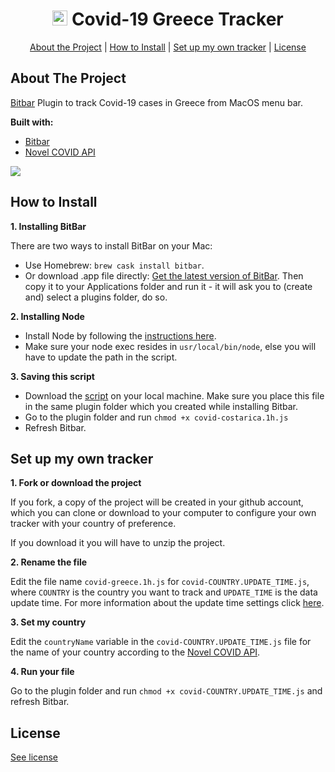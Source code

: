 <div align="center">

# <img src="https://raw.githubusercontent.com/bryandms/covid-19costaricatracker/master/media/icon.png" alt="Logo" height="24"> Covid-19 Greece Tracker

[About the Project](#about-the-project) | [How to Install](#how-to-install) | [Set up my own tracker](#set-up-my-own-tracker) | [License](#license)


</div>

## About The Project

[Bitbar](https://getbitbar.com/) Plugin to track Covid-19 cases in Greece from MacOS menu bar.

**Built with:**

- [Bitbar](https://getbitbar.com/)
- [Novel COVID API](https://github.com/NovelCOVID/API)

![](https://github.com/bryandms/covid-19costaricatracker/blob/master/media/fullscreenpreview.png?raw=true)

## How to Install

**1. Installing BitBar**

There are two ways to install BitBar on your Mac:

- Use Homebrew: `brew cask install bitbar`.
- Or download .app file directly: [Get the latest version of BitBar](https://github.com/matryer/bitbar/releases). Then copy it to your Applications folder and run it - it will ask you to (create and) select a plugins folder, do so.

**2. Installing Node**

- Install Node by following the [instructions here](https://nodejs.org/en/download/).
- Make sure your node exec resides in `usr/local/bin/node`, else you will have to update the path in the script.

**3. Saving this script**

- Download the [script](https://github.com/konpapanik/covid19-greece-tracker-macos/blob/master/covid-greece.1h.js) on your local machine. Make sure you place this file in the same plugin folder which you created while installing Bitbar.
- Go to the plugin folder and run `chmod +x covid-costarica.1h.js`
- Refresh Bitbar.

## Set up my own tracker

**1. Fork or download the project**

If you fork, a copy of the project will be created in your github account, which you can clone or download to your computer to configure your own tracker with your country of preference.

If you download it you will have to unzip the project.

**2. Rename the file**

Edit the file name `covid-greece.1h.js` for `covid-COUNTRY.UPDATE_TIME.js`, where `COUNTRY` is the country you want to track and `UPDATE_TIME` is the data update time. For more information about the update time settings click [here](https://github.com/matryer/bitbar#configure-the-refresh-time).

**3. Set my country**

Edit the `countryName` variable in the `covid-COUNTRY.UPDATE_TIME.js` file for the name of your country according to the [Novel COVID API](https://github.com/NovelCOVID/API).

**4. Run your file**

Go to the plugin folder and run `chmod +x covid-COUNTRY.UPDATE_TIME.js` and refresh Bitbar.

## License

[See license](https://github.com/konpapanik/covid19-greece-tracker-macos/blob/master/LICENSE)
